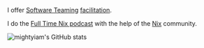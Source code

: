 I offer [Software Teaming](https://softwareteaming.com/) [facilitation](./software_teaming_facilitation).

I do the [Full Time Nix podcast](https://fulltimenix.com) with the help of the [Nix](https://nix.dev) community.

![mightyiam's GitHub stats](https://github-readme-stats.vercel.app/api?username=mightyiam&theme=transparent&show_icons=true)

